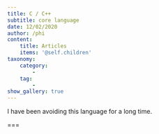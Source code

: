 ```yaml
---
title: C / C++
subtitle: core language
date: 12/02/2020
author: /phi
content:
    title: Articles
    items: '@self.children'
taxonomy:
    category: 
        - 
    tag: 
        - 
show_gallery: true
---
```


I have been avoiding this language for a long time.

===


